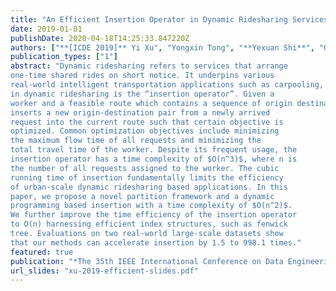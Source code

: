```yaml
---
title: "An Efficient Insertion Operator in Dynamic Ridesharing Services"
date: 2019-01-01
publishDate: 2020-04-18T14:25:33.847220Z
authors: ["**[ICDE 2019]** Yi Xu", "Yongxin Tong", "**Yexuan Shi**", "Qian Tao", "Ke Xu", "Wei Li"]
publication_types: ["1"]
abstract: "Dynamic ridesharing refers to services that arrange
one-time shared rides on short notice. It underpins various
real-world intelligent transportation applications such as carpooling, food delivery and last-mile logistics. A core operation
in dynamic ridesharing is the “insertion operator”. Given a
worker and a feasible route which contains a sequence of origin destination pairs from previous requests, the insertion operator
inserts a new origin-destination pair from a newly arrived
request into the current route such that certain objective is
optimized. Common optimization objectives include minimizing
the maximum flow time of all requests and minimizing the
total travel time of the worker. Despite its frequent usage, the
insertion operator has a time complexity of $O(n^3)$, where n is
the number of all requests assigned to the worker. The cubic
running time of insertion fundamentally limits the efficiency
of urban-scale dynamic ridesharing based applications. In this
paper, we propose a novel partition framework and a dynamic
programming based insertion with a time complexity of $O(n^2)$.
We further improve the time efficiency of the insertion operator
to O(n) harnessing efficient index structures, such as fenwick
tree. Evaluations on two real-world large-scale datasets show
that our methods can accelerate insertion by 1.5 to 998.1 times."
featured: true
publication: "*The 35th IEEE International Conference on Data Engineering*"
url_slides: "xu-2019-efficient-slides.pdf"
---
```


